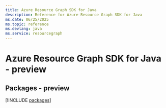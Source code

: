 ```yaml
---
title: Azure Resource Graph SDK for Java
description: Reference for Azure Resource Graph SDK for Java
ms.date: 06/25/2025
ms.topic: reference
ms.devlang: java
ms.service: resourcegraph
---
```

# Azure Resource Graph SDK for Java - preview
## Packages - preview
[!INCLUDE [packages](resource-graph-index.md)]